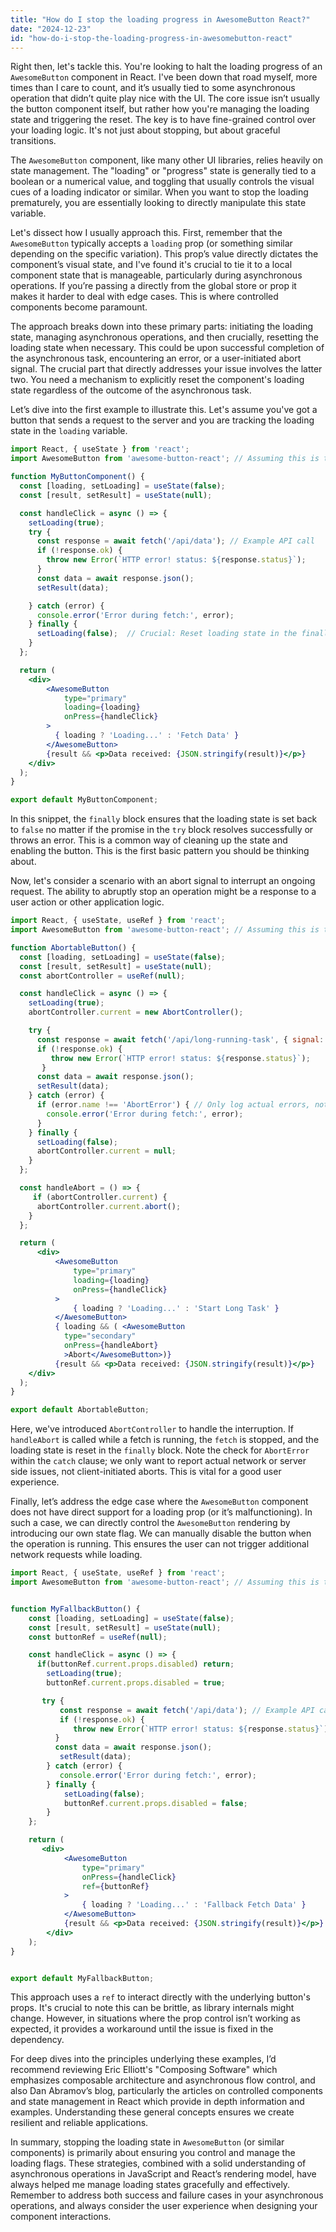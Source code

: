 ```yaml
---
title: "How do I stop the loading progress in AwesomeButton React?"
date: "2024-12-23"
id: "how-do-i-stop-the-loading-progress-in-awesomebutton-react"
---
```


Right then, let's tackle this. You're looking to halt the loading progress of an `AwesomeButton` component in React. I've been down that road myself, more times than I care to count, and it’s usually tied to some asynchronous operation that didn’t quite play nice with the UI. The core issue isn’t usually the button component itself, but rather how you're managing the loading state and triggering the reset. The key is to have fine-grained control over your loading logic. It's not just about stopping, but about graceful transitions.

The `AwesomeButton` component, like many other UI libraries, relies heavily on state management. The "loading" or "progress" state is generally tied to a boolean or a numerical value, and toggling that usually controls the visual cues of a loading indicator or similar. When you want to stop the loading prematurely, you are essentially looking to directly manipulate this state variable.

Let's dissect how I usually approach this. First, remember that the `AwesomeButton` typically accepts a `loading` prop (or something similar depending on the specific variation). This prop’s value directly dictates the component’s visual state, and I've found it's crucial to tie it to a local component state that is manageable, particularly during asynchronous operations. If you’re passing a directly from the global store or prop it makes it harder to deal with edge cases. This is where controlled components become paramount.

The approach breaks down into these primary parts: initiating the loading state, managing asynchronous operations, and then crucially, resetting the loading state when necessary. This could be upon successful completion of the asynchronous task, encountering an error, or a user-initiated abort signal. The crucial part that directly addresses your issue involves the latter two. You need a mechanism to explicitly reset the component's loading state regardless of the outcome of the asynchronous task.

Let’s dive into the first example to illustrate this. Let's assume you've got a button that sends a request to the server and you are tracking the loading state in the `loading` variable.

```jsx
import React, { useState } from 'react';
import AwesomeButton from 'awesome-button-react'; // Assuming this is the import path

function MyButtonComponent() {
  const [loading, setLoading] = useState(false);
  const [result, setResult] = useState(null);

  const handleClick = async () => {
    setLoading(true);
    try {
      const response = await fetch('/api/data'); // Example API call
      if (!response.ok) {
        throw new Error(`HTTP error! status: ${response.status}`);
      }
      const data = await response.json();
      setResult(data);

    } catch (error) {
      console.error('Error during fetch:', error);
    } finally {
      setLoading(false);  // Crucial: Reset loading state in the finally block
    }
  };

  return (
    <div>
        <AwesomeButton
            type="primary"
            loading={loading}
            onPress={handleClick}
        >
          { loading ? 'Loading...' : 'Fetch Data' }
        </AwesomeButton>
        {result && <p>Data received: {JSON.stringify(result)}</p>}
    </div>
  );
}

export default MyButtonComponent;
```

In this snippet, the `finally` block ensures that the loading state is set back to `false` no matter if the promise in the `try` block resolves successfully or throws an error. This is a common way of cleaning up the state and enabling the button. This is the first basic pattern you should be thinking about.

Now, let's consider a scenario with an abort signal to interrupt an ongoing request. The ability to abruptly stop an operation might be a response to a user action or other application logic.

```jsx
import React, { useState, useRef } from 'react';
import AwesomeButton from 'awesome-button-react'; // Assuming this is the import path

function AbortableButton() {
  const [loading, setLoading] = useState(false);
  const [result, setResult] = useState(null);
  const abortController = useRef(null);

  const handleClick = async () => {
    setLoading(true);
    abortController.current = new AbortController();

    try {
      const response = await fetch('/api/long-running-task', { signal: abortController.current.signal }); // Example API call
      if (!response.ok) {
         throw new Error(`HTTP error! status: ${response.status}`);
       }
      const data = await response.json();
      setResult(data);
    } catch (error) {
      if (error.name !== 'AbortError') { // Only log actual errors, not aborts
        console.error('Error during fetch:', error);
      }
    } finally {
      setLoading(false);
      abortController.current = null;
    }
  };

  const handleAbort = () => {
     if (abortController.current) {
      abortController.current.abort();
    }
  };

  return (
      <div>
          <AwesomeButton
              type="primary"
              loading={loading}
              onPress={handleClick}
          >
              { loading ? 'Loading...' : 'Start Long Task' }
          </AwesomeButton>
          { loading && ( <AwesomeButton
            type="secondary"
            onPress={handleAbort}
            >Abort</AwesomeButton>)}
          {result && <p>Data received: {JSON.stringify(result)}</p>}
    </div>
  );
}

export default AbortableButton;
```

Here, we've introduced `AbortController` to handle the interruption. If `handleAbort` is called while a fetch is running, the `fetch` is stopped, and the loading state is reset in the `finally` block. Note the check for `AbortError` within the `catch` clause; we only want to report actual network or server side issues, not client-initiated aborts. This is vital for a good user experience.

Finally, let’s address the edge case where the `AwesomeButton` component does not have direct support for a loading prop (or it’s malfunctioning). In such a case, we can directly control the `AwesomeButton` rendering by introducing our own state flag. We can manually disable the button when the operation is running. This ensures the user can not trigger additional network requests while loading.

```jsx
import React, { useState, useRef } from 'react';
import AwesomeButton from 'awesome-button-react'; // Assuming this is the import path


function MyFallbackButton() {
    const [loading, setLoading] = useState(false);
    const [result, setResult] = useState(null);
    const buttonRef = useRef(null);

    const handleClick = async () => {
      if(buttonRef.current.props.disabled) return;
        setLoading(true);
        buttonRef.current.props.disabled = true;

       try {
           const response = await fetch('/api/data'); // Example API call
           if (!response.ok) {
              throw new Error(`HTTP error! status: ${response.status}`);
          }
          const data = await response.json();
           setResult(data);
        } catch (error) {
           console.error('Error during fetch:', error);
        } finally {
            setLoading(false);
            buttonRef.current.props.disabled = false;
        }
    };

    return (
       <div>
            <AwesomeButton
                type="primary"
                onPress={handleClick}
                ref={buttonRef}
            >
                { loading ? 'Loading...' : 'Fallback Fetch Data' }
            </AwesomeButton>
            {result && <p>Data received: {JSON.stringify(result)}</p>}
        </div>
    );
}


export default MyFallbackButton;
```

This approach uses a `ref` to interact directly with the underlying button's props. It's crucial to note this can be brittle, as library internals might change. However, in situations where the prop control isn’t working as expected, it provides a workaround until the issue is fixed in the dependency.

For deep dives into the principles underlying these examples, I’d recommend reviewing Eric Elliott's "Composing Software" which emphasizes composable architecture and asynchronous flow control, and also Dan Abramov’s blog, particularly the articles on controlled components and state management in React which provide in depth information and examples. Understanding these general concepts ensures we create resilient and reliable applications.

In summary, stopping the loading state in `AwesomeButton` (or similar components) is primarily about ensuring you control and manage the loading flags. These strategies, combined with a solid understanding of asynchronous operations in JavaScript and React’s rendering model, have always helped me manage loading states gracefully and effectively. Remember to address both success and failure cases in your asynchronous operations, and always consider the user experience when designing your component interactions.
